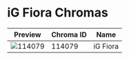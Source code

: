 # iG Fiora Chromas

| Preview | Chroma ID | Name |
|---------|-----------|------|
| ![114079](https://raw.communitydragon.org/latest/plugins/rcp-be-lol-game-data/global/default/v1/champion-chroma-images/114/114079.png) | 114079 | iG Fiora |